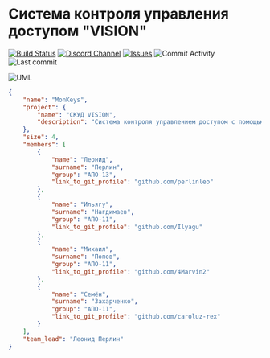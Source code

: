 # Система контроля управления доступом "VISION" 

[![Build Status](https://travis-ci.com/perlinleo/MonKeys.svg?branch=main)](https://travis-ci.com/perlinleo/MonKeys)
[![Discord Channel](https://img.shields.io/discord/820698183108788275?color=purple&label=discord&logo=discord&logoColor=white)](https://discord.gg/HRztMNeXw7)
[![Issues](https://img.shields.io/github/issues/perlinleo/MonKeys)](https://github.com/perlinleo/MonKeys/issues)
![Commit Activity](https://img.shields.io/github/commit-activity/m/perlinleo/MonKeys)
![Last commit](https://img.shields.io/github/last-commit/perlinleo/MonKeys)

![UML](https://github.com/perlinleo/MonKeys/blob/main/diagrams/UML.svg)

```json
{
    "name": "MonKeys",
    "project": {
        "name": "СКУД VISION",
        "description": "Система контроля управлением доступом с помощью временных QR-кодов"
    },
    "size": 4,
    "members": [
        {
            "name": "Леонид",
            "surname": "Перлин",
            "group": "АПО-13",
            "link_to_git_profile": "github.com/perlinleo"
        },
        {
            "name": "Ильягу",
            "surname": "Нагдимаев",
            "group": "АПО-11",
            "link_to_git_profile": "github.com/Ilyagu"
        },
        {
            "name": "Михаил",
            "surname": "Попов",
            "group": "АПО-11",
            "link_to_git_profile": "github.com/4Marvin2"
        },
        {
            "name": "Семён",
            "surname": "Захарченко",
            "group": "АПО-11",
            "link_to_git_profile": "github.com/caroluz-rex"
        }
    ],
    "team_lead": "Леонид Перлин"
}
```

